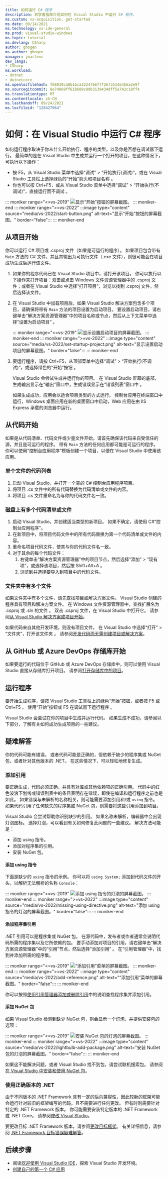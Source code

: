 ```yaml
---
title: 如何运行 C# 程序
description: 初学者指南介绍如何在 Visual Studio 中运行 C# 程序。
ms.custom: vs-acquisition, get-started
ms.date: 09/14/2021
ms.technology: vs-ide-general
ms.prod: visual-studio-windows
ms.topic: tutorial
ms.devlang: CSharp
author: ghogen
ms.author: ghogen
manager: jmartens
dev_langs:
- CSharp
ms.workload:
- dotnet
- dotnetcore
ms.openlocfilehash: f68039ca8b1bca3224766f7f2673514e3b6a2e9f
ms.sourcegitcommit: 8e74969ff61b609c89b3139434dff5a742c18ff4
ms.translationtype: MT
ms.contentlocale: zh-CN
ms.lasthandoff: 09/24/2021
ms.locfileid: "128427964"
---
```

# <a name="how-to-run-a-c-program-in-visual-studio"></a>如何：在 Visual Studio 中运行 C# 程序

如何运行程序取决于你从什么开始执行、程序的类型，以及你是否想在调试器下运行。 最简单的是在 Visual Studio 中生成并运行一个打开的项目，在这种情况下，可执行以下操作：

- 按 F5，从 Visual Studio 菜单中选择“调试” > “开始执行(调试)”，或在 Visual Studio 工具栏上选择绿色的“开始”箭头和项目名称   。
- 你也可以按 Ctrl+F5，或从 Visual Studio 菜单中选择“调试” > “开始执行(不调试)”，直接运行而不调试   。

::: moniker range="<=vs-2019"
![显示“开始”按钮的屏幕截图。](media/vs-start-button.png)
::: moniker-end
::: moniker range=">=vs-2022"
:::image type="content" source="media/vs-2022/start-button.png" alt-text="显示“开始”按钮的屏幕截图。" border="false":::
::: moniker-end

## <a name="start-from-a-project"></a>从项目开始

你可以运行 C# 项目或 .csproj 文件（如果是可运行的程序）。 如果项目包含带有 `Main` 方法的 C# 文件，并且其输出为可执行文件（.exe 文件），则很可能会在项目成功生成后运行该文件。

1. 如果你的程序代码已在 Visual Studio 项目中，请打开该项目。 你可以执行以下操作来打开项目：双击或点击 Windows 文件资源管理器中的 .csproj 文件；或者在 Visual Studio 中选择“打开项目”，浏览以找到 .csproj 文件，然后选择该文件。

1. 在 Visual Studio 中加载项目后，如果 Visual Studio 解决方案包含多个项目，请确保将带有 `Main` 方法的项目设置为启动项目。 要设置启动项目，请右键单击“解决方案资源管理器”中的项目名称或节点，然后从上下文菜单中选择“设置为启动项目” 。

   ::: moniker range="<=vs-2019"
   ![显示设置启动项目的屏幕截图。](media/set-as-startup-project.png)
   ::: moniker-end
   ::: moniker range=">=vs-2022"
   :::image type="content" source="media/vs-2022/set-startup-project.png" alt-text="显示设置启动项目的屏幕截图。" border="false":::
   ::: moniker-end

1. 要运行程序，请按 Ctrl+F5，从顶部菜单中选择“调试” > “开始执行(不调试)”，或选择绿色的“开始”按钮    。 

   Visual Studio 会尝试生成并运行你的项目。 在 Visual Studio 屏幕的底部，生成输出显示在“输出”窗口中，生成错误显示在“错误列表”窗口中 。

   如果生成成功，应用会以适合项目类型的方式运行。 控制台应用在终端窗口中运行，Windows 桌面应用在新的桌面窗口中启动，Web 应用在由 IIS Express 承载的浏览器中运行。

## <a name="start-from-code"></a>从代码开始

如果是从代码清单、代码文件或少量文件开始，请首先确保该代码来自受信任的源，并且是可运行的程序。 带有 `Main` 方法的任何应用都可能是可运行的程序。 你可以使用“控制台应用程序”模板创建一个项目，以便在 Visual Studio 中使用该应用。

### <a name="code-listing-for-a-single-file"></a>单个文件的代码列表

1. 启动 Visual Studio，并打开一个空的 C# 控制台应用程序项目。
1. 将项目 .cs 文件中的所有代码替换为代码清单或文件的内容。
1. 将项目 .cs 文件重命名为与你的代码文件名一致。

### <a name="several-code-listings-or-files-on-disk"></a>磁盘上有多个代码清单或文件

1. 启动 Visual Studio，并创建适当类型的新项目。 如果不确定，请使用 C#“控制台应用程序”。
1. 在新项目中，将项目代码文件中的所有代码替换为第一个代码清单或文件的内容。
1. 重命名项目代码文件，使其与你的代码文件名一致。
1. 对于其余的每个代码文件：
   1. 右键单击“解决方案资源管理器”中的项目节点，然后选择“添加” > “现有项”，或选择该项目，然后按 Shift+Alt+A     。
   1. 浏览到并选择要导入到项目中的代码文件。

### <a name="several-files-in-a-folder"></a>文件夹中有多个文件

如果文件夹中有多个文件，请先查找项目或解决方案文件。 Visual Studio 创建的程序具有项目和解决方案文件。 在 Windows 文件资源管理器中，查找扩展名为 .csproj 或 .sln 的文件 。 双击 .csproj 文件，在 Visual Studio 中打开它。 请参阅[从 Visual Studio 解决方案或项目开始](#start-from-a-project)。

如果代码来自其他开发环境，则没有项目文件。 在 Visual Studio 中选择“打开” > “文件夹”，打开该文件夹 。 请参阅[开发代码而无需创建项目或解决方案](../../ide/develop-code-in-visual-studio-without-projects-or-solutions.md)。

## <a name="start-from-a-github-or-azure-devops-repo"></a>从 GitHub 或 Azure DevOps 存储库开始

如果要运行的代码位于 GitHub 或 Azure DevOps 存储库中，则可以使用 Visual Studio 直接从存储库打开项目。 请参阅[打开存储库中的项目](../tutorial-open-project-from-repo.md)。

## <a name="run-the-program"></a>运行程序

要开始生成程序，请按 Visual Studio 工具栏上的绿色“开始”按钮，或者按 F5 或 Ctrl+F5   。 使用“开始”按钮或 F5 在调试器下运行程序 。

Visual Studio 会尝试在你的项目中生成并运行代码。 如果生成不成功，请参阅以下部分，了解有关如何成功生成项目的一些建议。

## <a name="troubleshooting"></a>疑难解答

你的代码可能有错误。 或者代码可能是正确的，但依赖于缺少的程序集或 NuGet 包，或者针对其他版本的 .NET。 在这些情况下，可以轻松地修复生成。

### <a name="add-references"></a>添加引用

要正确生成，代码必须正确，并具有对库或其他依赖项的正确引用。 代码中的红色波浪下划线或错误列表中的条目表明存在错误，即使在编译和运行程序之前也是如此。 如果错误与未解析的名称相关，则可能需要添加引用和/或 `using` 指令。 如果代码引用了任何缺失的程序集或 NuGet 包，则需要将这些引用添加到项目。

Visual Studio 会尝试帮助你识别缺少的引用。 如果名称未解析，编辑器中会出现灯泡图标。 选择灯泡，可以看到有关如何修复此问题的一些建议。 解决方法可能是：

- 添加 using 指令。
- 添加对程序集的引用。
- 安装 NuGet 包。

#### <a name="add-a-using-directive"></a>添加 using 指令

下面是缺少的 `using` 指令的示例。 你可以将 `using System;` 添加到代码文件的开头，以解析无法解析的名称 `Console`：

::: moniker range="<=vs-2019"
![添加 using 指令的灯泡的屏幕截图。](media/name-does-not-exist2.png)
::: moniker-end
::: moniker range=">=vs-2022"
:::image type="content" source="media/vs-2022/missing-using-directive.png" alt-text="添加 using 指令的灯泡的屏幕截图。" border="false":::
::: moniker-end

#### <a name="add-an-assembly-reference"></a>添加程序集引用

.NET 引用可以是程序集或 NuGet 包。 在源代码中，发布者或作者通常会说明代码所需的程序集以及它所依赖的包。 要手动添加对项目的引用，请右键单击“解决方案资源管理器”中的“引用”节点，然后选择“添加引用”  。 在“引用管理器”中，找到并添加所需的程序集。

::: moniker range="<=vs-2019"
![“添加引用”菜单的屏幕截图。](media/add-reference.png)
::: moniker-end
::: moniker range=">=vs-2022"
:::image type="content" source="media/vs-2022/add-reference.png" alt-text="“添加引用”菜单的屏幕截图。" border="false":::
::: moniker-end

你可以按照[使用引用管理器添加或删除引用](../../ide/how-to-add-or-remove-references-by-using-the-reference-manager.md)中的说明查找程序集并添加引用。

#### <a name="add-a-nuget-package"></a>添加 NuGet 包

如果 Visual Studio 检测到缺少 NuGet 包，则会显示一个灯泡，并提供安装包的选项：

::: moniker range="<=vs-2019"
![安装 NuGet 包的灯泡的屏幕截图。](media/lightbulb-add-package.png)
::: moniker-end
::: moniker range=">=vs-2022"
:::image type="content" source="media/vs-2022/lightbulb-add-package.png" alt-text="安装 NuGet 包的灯泡的屏幕截图。" border="false":::
::: moniker-end

如果这不能解决问题，或者 Visual Studio 找不到包，请尝试联机搜索包。 请参阅[在 Visual Studio 中安装和使用 NuGet 包](/nuget/quickstart/install-and-use-a-package-in-visual-studio)。

### <a name="use-the-right-version-of-net"></a>使用正确版本的 .NET

由于不同版本的 .NET Framework 具有一定的后向兼容性，因此较新的框架可能会运行针对较旧的框架编写的代码，且不需要进行任何更改。 但有时则需要针对特定的 .NET Framework 版本。 你可能需要安装特定版本的 .NET Framework 或 .NET Core。 请参阅[修改 Visual Studio](../../install/modify-visual-studio.md)。

要更改目标 .NET Framework 版本，请参阅[更改目标框架](../../ide/visual-studio-multi-targeting-overview.md#select-a-target-framework-version)。 有关详细信息，请参阅 [.NET Framework 目标错误疑难解答](../../msbuild/troubleshooting-dotnet-framework-targeting-errors.md)。

## <a name="next-steps"></a>后续步骤

- 阅读[欢迎使用 Visual Studio IDE](../visual-studio-ide.md)，探索 Visual Studio 开发环境。
- [创建自己的第一个 C# 应用](tutorial-console.md)
